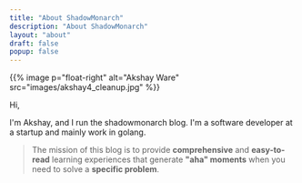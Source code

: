 ```yaml
---
title: "About ShadowMonarch"
description: "About ShadowMonarch"
layout: "about"
draft: false
popup: false
---
```


{{% image p="float-right" alt="Akshay Ware" src="images/akshay4_cleanup.jpg" %}}

Hi,

I'm Akshay, and I run the shadowmonarch blog. I'm a software developer at a startup and mainly work in golang.

> The mission of this blog is to provide **comprehensive** and **easy-to-read** learning experiences that generate **"aha" moments** when you need to solve a **specific problem**.
